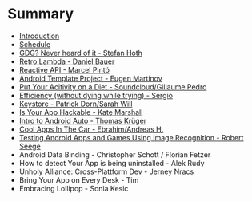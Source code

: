# Summary

* [Introduction](README.md)
* [Schedule](schedule.md)
* [GDG? Never heard of it - Stefan Hoth](gdg_never_heard_of_it_-_stefan_hoth.md)
* [Retro Lambda - Daniel Bauer](retro_lambda_-_daniel_bauer.md)
* [Reactive API - Marcel Pintó](reactive_api_-_marcel_pinto.md)
* [Android Template Project - Eugen Martinov](android_template_project_-_eugen_martinov.md)
* [Put Your Acitivity on a Diet - Soundcloud/Gillaume Pedro](put_your_acitivity_on_a_diet_-_soundcloudgillaume_pedro.md)
* [Efficiency (without dying while trying) - Sergio](efficiency_without_dying_while_trying_-_sergio.md)
* [Keystore - Patrick Dorn/Sarah Will](keystore_-_patrick_dornsarah_will.md)
* [Is Your App Hackable - Kate Marshall](is_your_app_hackable_-_kate_marshall.md)
* [Intro to Android Auto - Thomas Krüger](intro_to_android_auto_-_thomas_kruger.md)
* [Cool Apps In The Car - Ebrahim/Andreas H.](cool_apps_in_the_car_-_ebrahimandreas_h.md)
* [Testing Android Apps and Games Using Image Recognition - Robert Seege](testing_android_apps_and_games_using_image_recognition_-_robert_seege.md)
* Android Data Binding - Christopher Schott / Florian Fetzer
* How to detect Your App is being uninstalled - Alek Rudy
* Unholy Alliance: Cross-Plattform Dev - Jerney Nracs
* Bring Your App on Every Desk - Tim
* Embracing Lollipop - Sonia Kesic


